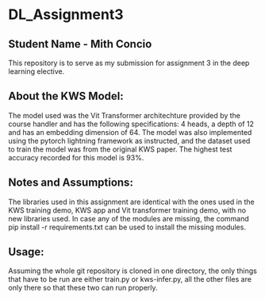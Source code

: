# DL_Assignment3

## Student Name - Mith Concio

This repository is to serve as my submission for assignment 3 in the deep learning elective.

## About the KWS Model:
The model used was the Vit Transformer architechture provided by the course handler and has the following specifications: 4 heads, a depth of 12 and has an embedding dimension of 64. The model was also implemented using the pytorch lightning framework as instructed, and the dataset used to train the model was from the original KWS paper. The highest test accuracy recorded for this model is 93%.

## Notes and Assumptions:
The libraries used in this assignment are identical with the ones used in the KWS training demo, KWS app and Vit transformer training demo, with no new libraries used. In case any of the modules are missing, the command pip install -r requirements.txt can be used to install the missing modules. 

## Usage:
Assuming the whole git repository is cloned in one directory, the only things that have to be run are either train.py or kws-infer.py, all the other files are only there so that these two can run properly.



